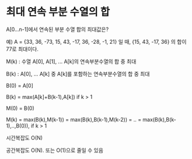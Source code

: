 # 최대 연속 부분 수열의 합

A[0…n-1]에서 연속된 부분 수열 합의 최대값은?

예) A = {33, 36, -73, 15, 43, -17, 36, -28, -1, 21} 일 때, {15, 43, -17, 36} 의 합이 77로 최대이다.

M(k) : 수열 A[0], A[1], ... A[k]의 연속부분수열의 합 중 최대

B(k) : A[0], ... A[k] 중 A[k]를 포함하는 연속부분수열의 합 중 최대

B(0) = A[0]

B(k) = max(A[k]+B(k-1),A[k]) if k > 1

M(0) = B(0)

M(k) = max(B(k),M(k-1)) = max(B(k),B(k-1),M(k-2)) = .. = max(B(k),B(k-1),..,B(0)), if k > 1

시간복잡도 O(N)

공간복잡도 O(N). 또는 O(1)으로 줄일 수 있음
